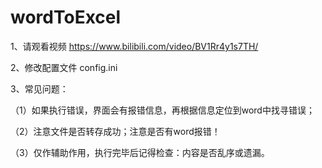# wordToExcel
1、请观看视频 https://www.bilibili.com/video/BV1Rr4y1s7TH/

2、修改配置文件 config.ini

3、常见问题：

（1）如果执行错误，界面会有报错信息，再根据信息定位到word中找寻错误；

（2）注意文件是否转存成功；注意是否有word报错！

（3）仅作辅助作用，执行完毕后记得检查：内容是否乱序或遗漏。
